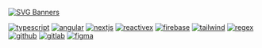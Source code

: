[![SVG Banners](https://svg-banners.vercel.app/api?type=rainbow&text1=I'm%20not%20a%20library!&width=520&height=140)](https://github.com/Akshay090/svg-banners)


[![typescript](https://skillicons.dev/icons?i=typescript)](https://github.com/standard/ts-standard)
[![angular](https://skillicons.dev/icons?i=angular)](https://github.com/angular)
[![nextjs](https://skillicons.dev/icons?i=nextjs)](https://github.com/vercel/next.js)
[![reactivex](https://skillicons.dev/icons?i=reactivex)](https://github.com/ReactiveX/rxjs)
[![firebase](https://skillicons.dev/icons?i=firebase)](https://firebase.google.com/)
[![tailwind](https://skillicons.dev/icons?i=tailwind)](https://github.com/tailwindlabs/tailwindcss)
[![regex](https://skillicons.dev/icons?i=regex)](https://es.wikipedia.org/wiki/Expresi%C3%B3n_regular)
[![github](https://skillicons.dev/icons?i=github)](https://docs.github.com/en)
[![gitlab](https://skillicons.dev/icons?i=gitlab)](https://about.gitlab.com/)
[![figma](https://skillicons.dev/icons?i=figma)](https://www.figma.com/)

<!--
https://github.com/tandpfun/skill-icons#icons-list
**ferranJS/ferranJS** is a ✨ _special_ ✨ repository because its `README.md` (this file) appears on your GitHub profile.

Here are some ideas to get you started:

- 🔭 I’m currently working on ...
- 🌱 I’m currently learning ...
- 👯 I’m looking to collaborate on ...
- 🤔 I’m looking for help with ...
- 💬 Ask me about ...
- 📫 How to reach me: ...
- 😄 Pronouns: ...
- ⚡ Fun fact: ...
-->
